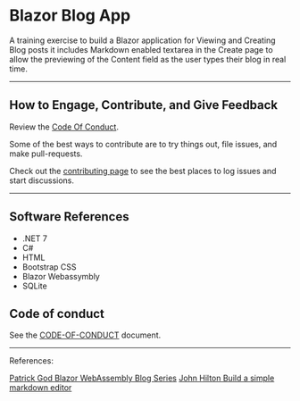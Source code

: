 # Blazor Blog App

A training exercise to build a Blazor application for Viewing and Creating Blog posts it includes Markdown enabled textarea in the Create page to allow the previewing of the Content field as the user types their blog in real time.

****

## How to Engage, Contribute, and Give Feedback

Review the [Code Of Conduct](./CODE_OF_CONDUCT.md).

Some of the best ways to contribute are to try things out, file issues, and make pull-requests.

Check out the [contributing page](./CONTRIBUTING.md) to see the best places to log issues and start discussions.

****

## Software References

* .NET 7
* C#
* HTML
* Bootstrap CSS
* Blazor Webassymbly
* SQLite

## Code of conduct

See the [CODE-OF-CONDUCT](./CODE_OF_CONDUCT.md) document.

****

References:

[Patrick God Blazor WebAssembly Blog Series](https://www.youtube.com/playlist?list=PLF1jhYUTnHo5XFX9lgS0YsNSDJHpYnRxK)
[John Hilton Build a simple markdown editor](https://jonhilton.net/blazor-markdown-editor/#:~:text=Here%E2%80%99s%20how%20I%E2%80%99d%20approach%20building%20something%20like%20this,markdown%20to%20HTML%20Render%20the%20HTML%20on%20screen)
